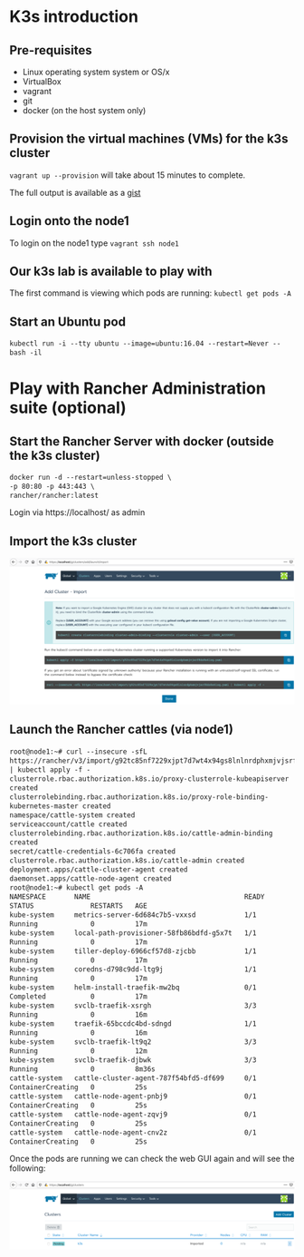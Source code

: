 # K3s introduction

## Pre-requisites

- Linux operating system system or OS/x
- VirtualBox
- vagrant
- git
- docker (on the host system only)

## Provision the virtual machines (VMs) for the k3s cluster

`vagrant up --provision` will take about 15 minutes to complete.

The full output is available as a [gist](https://gist.github.com/gdha/7400d23b6b3ca6cc0e35d7a4c601540f)

## Login onto the node1

To login on the node1 type `vagrant ssh node1`

## Our k3s lab is available to play with

The first command is viewing which pods are running: `kubectl get pods -A`

## Start an Ubuntu pod
````
kubectl run -i --tty ubuntu --image=ubuntu:16.04 --restart=Never -- bash -il
````

# Play with Rancher Administration suite (optional)

## Start the Rancher Server with docker (outside the k3s cluster)

````
docker run -d --restart=unless-stopped \
-p 80:80 -p 443:443 \
rancher/rancher:latest
````

Login via https://localhost/ as admin

## Import the k3s cluster

<p align="center"><img src="./images/import-existing-cluster.png" /></p>

## Launch the Rancher cattles (via node1)

````
root@node1:~# curl --insecure -sfL https://rancher/v3/import/g92tc85nf7229xjpt7d7wt4x94gs8lnlnrdphxmjvjsrf8dz8s4lzq.yaml | kubectl apply -f -
clusterrole.rbac.authorization.k8s.io/proxy-clusterrole-kubeapiserver created
clusterrolebinding.rbac.authorization.k8s.io/proxy-role-binding-kubernetes-master created
namespace/cattle-system created
serviceaccount/cattle created
clusterrolebinding.rbac.authorization.k8s.io/cattle-admin-binding created
secret/cattle-credentials-6c706fa created
clusterrole.rbac.authorization.k8s.io/cattle-admin created
deployment.apps/cattle-cluster-agent created
daemonset.apps/cattle-node-agent created
root@node1:~# kubectl get pods -A
NAMESPACE       NAME                                      READY   STATUS              RESTARTS   AGE
kube-system     metrics-server-6d684c7b5-vxxsd            1/1     Running             0          17m
kube-system     local-path-provisioner-58fb86bdfd-g5x7t   1/1     Running             0          17m
kube-system     tiller-deploy-6966cf57d8-zjcbb            1/1     Running             0          17m
kube-system     coredns-d798c9dd-ltg9j                    1/1     Running             0          17m
kube-system     helm-install-traefik-mw2bq                0/1     Completed           0          17m
kube-system     svclb-traefik-xsrgh                       3/3     Running             0          16m
kube-system     traefik-65bccdc4bd-sdngd                  1/1     Running             0          16m
kube-system     svclb-traefik-lt9q2                       3/3     Running             0          12m
kube-system     svclb-traefik-djbwk                       3/3     Running             0          8m36s
cattle-system   cattle-cluster-agent-787f54bfd5-df699     0/1     ContainerCreating   0          25s
cattle-system   cattle-node-agent-pnbj9                   0/1     ContainerCreating   0          25s
cattle-system   cattle-node-agent-zqvj9                   0/1     ContainerCreating   0          25s
cattle-system   cattle-node-agent-cnv2z                   0/1     ContainerCreating   0          25s
````

Once the pods are running we can check the web GUI again and will see the following:

<p align="center"><img src="./images/imported-cluster.png" /></p>
